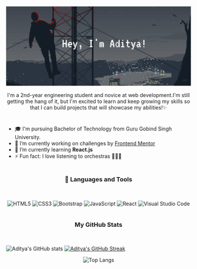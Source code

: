 ![Pixelated Banner](https://github.com/adityaphasu/AdityaPhasu/blob/main/images/banner.png)

<p align="center">I'm a 2nd-year engineering student and novice at web development.I'm still getting the hang of it, but I'm excited to learn and keep growing my skills so that I can build projects that will showcase my abilities!✨
</p>

#

- 🎓 I'm pursuing Bachelor of Technology from Guru Gobind Singh University.
- 🔭 I’m currently working on challenges by [Frontend Mentor](https://www.frontendmentor.io)
- 🌱 I’m currently learning **React.js**
- ⚡ Fun fact: I love listening to orchestras :violin::musical_note::musical_score:

#

<!------------------------------------------------------------------------------------------------------------------------>


<h3 align="center"> 🧰 Languages and Tools </h3>

<br>

<div align="center">
  
![HTML5](https://img.shields.io/badge/html5-%23E34F26.svg?style=for-the-badge&logo=html5&logoColor=white)
![CSS3](https://img.shields.io/badge/css3-%231572B6.svg?style=for-the-badge&logo=css3&logoColor=white)
![Bootstrap](https://img.shields.io/badge/bootstrap-%23563D7C.svg?style=for-the-badge&logo=bootstrap&logoColor=white)
![JavaScript](https://img.shields.io/badge/javascript-%23323330.svg?style=for-the-badge&logo=javascript&logoColor=%23F7DF1E)
![React](https://img.shields.io/badge/react-%2320232a.svg?style=for-the-badge&logo=react&logoColor=%2361DAFB)
![Visual Studio Code](https://img.shields.io/badge/Visual%20Studio%20Code-0078d7.svg?style=for-the-badge&logo=visual-studio-code&logoColor=white)
  
</div>

#

<!------------------------------------------------------------------------------------------------------------------------------>

<h3 align="center">My GitHub Stats</h3>

<br>

<div align="left">
  
![Aditya's GitHub stats](https://github-readme-stats.vercel.app/api?username=adityaphasu&show_icons=true&theme=dracula)
[![Aditya's GitHub Streak](https://github-readme-streak-stats.herokuapp.com?user=adityaphasu&theme=dracula)](https://git.io/streak-stats)
  
</div>

<div align="center">
  
![Top Langs](https://github-readme-stats.vercel.app/api/top-langs/?username=adityaphasu&layout=compact&theme=dracula)
  
</div>
